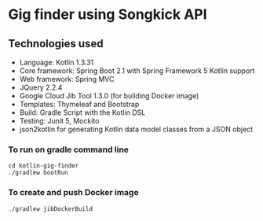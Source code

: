 # Gig finder using Songkick API

## Technologies used

* Language: Kotlin 1.3.31
* Core framework: Spring Boot 2.1 with Spring Framework 5 Kotlin support
* Web framework: Spring MVC
* JQuery 2.2.4
* Google Cloud Jib Tool 1.3.0 (for building Docker image)
* Templates: Thymeleaf and Bootstrap
* Build: Gradle Script with the Kotlin DSL
* Testing: Junit 5, Mockito
* json2kotlin for generating Kotlin data model classes from a JSON object

### To run on gradle command line

```
cd kotlin-gig-finder
./gradlew bootRun
```

### To create and push Docker image

```
./gradlew jibDockerBuild
```




